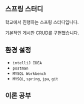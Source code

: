 ## 스프링 스터디

학교에서 진행하는 스프링 스터디입니다.

기본적인 게시판 CRUD를 구현했습니다.

## 환경 설정

- `intelliJ IDEA`
- `postman`
- `MYSQL Workbench`
- `MYSQL`, `spring`, `jpa`, `git`

## 이론 공부


